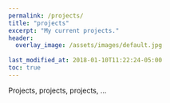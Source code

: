```yaml
---
permalink: /projects/
title: "projects"
excerpt: "My current projects."
header:
  overlay_image: /assets/images/default.jpg
  
last_modified_at: 2018-01-10T11:22:24-05:00
toc: true
---
```


Projects, projects, projects, ...

